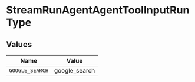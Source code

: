 # StreamRunAgentAgentToolInputRunType


## Values

| Name            | Value           |
| --------------- | --------------- |
| `GOOGLE_SEARCH` | google_search   |